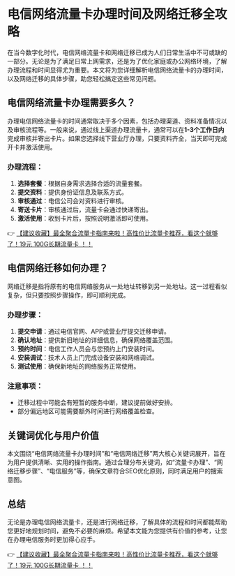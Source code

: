 # 电信网络流量卡办理时间及网络迁移全攻略

在当今数字化时代，电信网络流量卡和网络迁移已成为人们日常生活中不可或缺的一部分。无论是为了满足日常上网需求，还是为了优化家庭或办公网络环境，了解办理流程和时间显得尤为重要。本文将为您详细解析电信网络流量卡的办理时间，以及网络迁移的具体步骤，助您轻松搞定这些常见问题。

## 电信网络流量卡办理需要多久？

办理电信网络流量卡的时间通常取决于多个因素，包括办理渠道、资料准备情况以及审核流程等。一般来说，通过线上渠道办理流量卡，通常可以在**1-3个工作日内**完成审核并寄出卡片。如果您选择线下营业厅办理，只要资料齐全，当天即可完成开卡并激活使用。

### 办理流程：
1. **选择套餐**：根据自身需求选择合适的流量套餐。
2. **提交资料**：提供身份证信息及联系方式。
3. **审核通过**：电信公司会对资料进行审核。
4. **寄送卡片**：审核通过后，流量卡会通过快递寄出。
5. **激活使用**：收到卡片后，按照说明激活即可使用。

👉 [【建议收藏】最全聚合流量卡指南来啦！高性价比流量卡推荐，看这个就够了！19元 100G长期流量卡 ！！](https://bit.ly/Liuliangka)

## 电信网络迁移如何办理？

网络迁移是指将原有的电信网络服务从一处地址转移到另一处地址。这一过程看似复杂，但只要按照步骤操作，即可顺利完成。

### 办理步骤：
1. **提交申请**：通过电信官网、APP或营业厅提交迁移申请。
2. **确认地址**：提供新旧地址的详细信息，确保网络覆盖范围。
3. **预约时间**：电信工作人员会与您预约上门安装时间。
4. **安装调试**：技术人员上门完成设备安装和网络调试。
5. **测试使用**：确保新地址的网络服务正常使用。

### 注意事项：
- 迁移过程中可能会有短暂的服务中断，建议提前做好安排。
- 部分偏远地区可能需要额外时间进行网络覆盖检查。

## 关键词优化与用户价值

本文围绕“电信网络流量卡办理时间”和“电信网络迁移”两大核心关键词展开，旨在为用户提供清晰、实用的操作指南。通过合理分布关键词，如“流量卡办理”、“网络迁移步骤”、“电信服务”等，确保文章符合SEO优化原则，同时满足用户的搜索意图。

## 总结

无论是办理电信网络流量卡，还是进行网络迁移，了解具体的流程和时间都能帮助您更好地规划时间，避免不必要的麻烦。希望本文能为您提供有价值的参考，让您在办理电信服务时更加得心应手。

👉 [【建议收藏】最全聚合流量卡指南来啦！高性价比流量卡推荐，看这个就够了！19元 100G长期流量卡 ！！](https://bit.ly/Liuliangka)
